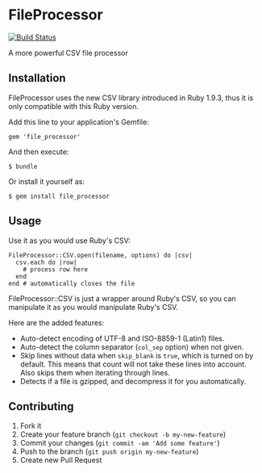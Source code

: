# FileProcessor

[![Build Status](https://travis-ci.org/dtmconsultoria/file_processor.png)](https://travis-ci.org/dtmconsultoria/file_processor)

A more powerful CSV file processor

## Installation

FileProcessor uses the new CSV library introduced in Ruby 1.9.3, thus it is only compatible with this Ruby version.

Add this line to your application's Gemfile:

    gem 'file_processor'

And then execute:

    $ bundle

Or install it yourself as:

    $ gem install file_processor

## Usage

Use it as you would use Ruby's CSV:

    FileProcessor::CSV.open(filename, options) do |csv|
      csv.each do |row|
        # process row here
      end
    end # automatically closes the file

FileProcessor::CSV is just a wrapper around Ruby's CSV, so you can manipulate it as you would manipulate Ruby's CSV.

Here are the added features:

* Auto-detect encoding of UTF-8 and ISO-8859-1 (Latin1) files.
* Auto-detect the column separator (`col_sep` option) when not given.
* Skip lines without data when `skip_blank` is `true`, which is turned on by default. This means that count will not take these lines into account. Also skips them when iterating through lines.
* Detects if a file is gzipped, and decompress it for you automatically.

## Contributing

1. Fork it
2. Create your feature branch (`git checkout -b my-new-feature`)
3. Commit your changes (`git commit -am 'Add some feature'`)
4. Push to the branch (`git push origin my-new-feature`)
5. Create new Pull Request

